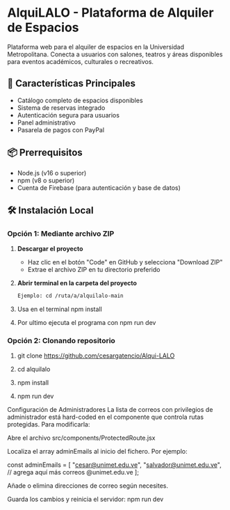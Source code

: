 # AlquiLALO - Plataforma de Alquiler de Espacios

Plataforma web para el alquiler de espacios en la Universidad Metropolitana. Conecta a usuarios con salones, teatros y áreas disponibles para eventos académicos, culturales o recreativos.

## 🚀 Características Principales
- Catálogo completo de espacios disponibles
- Sistema de reservas integrado
- Autenticación segura para usuarios
- Panel administrativo
- Pasarela de pagos con PayPal

## 📦 Prerrequisitos
- Node.js (v16 o superior)
- npm (v8 o superior)
- Cuenta de Firebase (para autenticación y base de datos)

## 🛠️ Instalación Local

### Opción 1: Mediante archivo ZIP
1. **Descargar el proyecto**
   - Haz clic en el botón "Code" en GitHub y selecciona "Download ZIP"
   - Extrae el archivo ZIP en tu directorio preferido

2. **Abrir terminal en la carpeta del proyecto**
   ```bash
   Ejemplo: cd /ruta/a/alquilalo-main
3. Usa en el terminal npm install
4. Por ultimo ejecuta el programa con npm run dev

### Opción 2: Clonando repositorio
1. git clone https://github.com/cesargatencio/Alqui-LALO
2. cd alquilalo
3. npm install

4. npm run dev

Configuración de Administradores
La lista de correos con privilegios de administrador está hard-coded en el componente que controla rutas protegidas. Para modificarla:

Abre el archivo src/components/ProtectedRoute.jsx

Localiza el array adminEmails al inicio del fichero. Por ejemplo:

const adminEmails = [
"cesar@unimet.edu.ve",
"salvador@unimet.edu.ve",
// agrega aquí más correos @unimet.edu.ve
];

Añade o elimina direcciones de correo según necesites.

Guarda los cambios y reinicia el servidor:
npm run dev
